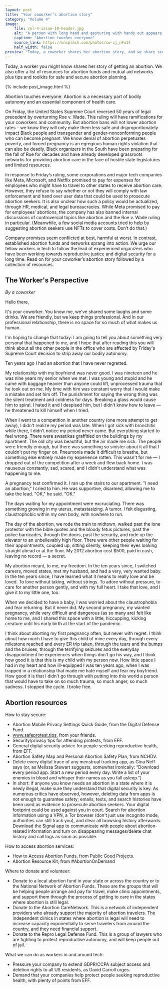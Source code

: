 ```yaml
---
layout: post
title: "Your coworker’s abortion story"
category: "Volume 4"
image:
    file: vol-4-issue-10-header.jpg
    alt: "A person with long hand and gesturing with hands out appears to share a story in a room with a dozen other people in business casual dress, with modern art made of bright primary colors shapes and lines on the back wall"
    caption: "Abortion touches everyone"
    source_link: https://unsplash.com/photos/cw-cj_nFa14
    half_width: false
preview: "Today, a coworker shares her abortion story, and we share security tips and donation links."
---
```


Today, a worker you might know shares her story of getting an abortion. We also offer a list of resources for abortion funds and mutual aid networks plus tips and toolkits for safe and secure abortion planning.

<!-- DO NOT remove the excerpt tag -->
<!--excerpt-->
<!-- remaining content goes below here -->

<!-- DO NOT remove the header image -->
{% include post_image.html %}

Abortion touches everyone. Abortion is a necessary part of bodily autonomy and an essential component of health care.

On Friday, the United States Supreme Court reversed 50 years of legal precedent by overturning Roe v. Wade. This ruling will have ramifications for your coworkers and community. But abortion bans will not lower abortion rates – we know they will only make them less safe and disproportionately impact Black people and transgender and gender-nonconforming people who can become pregnant. We know denial of abortion perpetuates poverty, and forced pregnancy is an egregious human rights violation that can also be deadly. Black organizers in the South have been preparing for the fall of Roe for decades and have already developed grassroots networks for providing abortion care in the face of hostile state legislatures and limited resources. 

In response to Friday’s ruling, some corporations and major tech companies like Meta, Microsoft, and Netflix promised to pay for expenses for employees who might have to travel to other states to receive abortion care. However, they refuse to say whether or not they will comply with law enforcement and hand over user data that could be used to prosecute abortion seekers. It is also unclear how such a policy would be actualized, through HR, medical, and legal bureaucracies. While Meta promised to pay for employees’ abortions, the company has also banned internal discussions of controversial topics like abortion and the Roe v. Wade ruling in particular. (Meanwhile, a few social media accounts tried to help by suggesting abortion seekers use NFTs to cover costs. Don’t do that.)

Company promises seem conflicted at best, harmful at worst. In contrast, established abortion funds and networks sprang into action. We urge our fellow workers in tech to follow the lead of experienced organizers who have been working towards reproductive justice and digital security for a long time. Read on for your coworker’s abortion story followed by a collection of resources.

## The Worker's Perspective

_By a coworker_

Hello there,

It's your coworker. You know me, we've shared some laughs and some drinks. We are friendly, but we keep things professional. And in our professional relationship, there is no space for so much of what makes us human. 

I'm hoping to change that today: I am going to tell you about something very personal that happened to me, and I hope that after reading this you will think about all the other people in the office who are affected by Friday's Supreme Court decision to strip away our bodily autonomy.

Ten years ago I had an abortion that I have never regretted.

My relationship with my boyfriend was never good. I was nineteen and he was nine years my senior when we met. I was young and stupid and he came with baggage heavier than anyone could lift, unprocessed trauma that he took out on me. My time with him was constant worry that I would make a mistake and set him off. The punishment for saying the wrong thing was the silent treatment and coldness for days. Breaking a glass would cause him to spiral. I hated it and I despised him, but I didn't know how to leave — he threatened to kill himself when I tried.

When I went to a competition in another country (one more attempt to get away), I didn't realize my period was late. When I got sick with bronchitis while there, I didn't notice my period never came. But everything started to feel wrong. There were swastikas graffitied on the buildings by my apartment. The old city was beautiful, but the air made me sick. The people were friendly enough, but there was something so sinister about it all that I couldn't put my finger on. Pneumonia made it difficult to breathe, but something else entirely made my experience rotten. This wasn't for me — I dropped out of the competition after a week and flew back home. I was nauseous constantly, sad, scared, and I didn't understand what was happening to me.

A pregnancy test confirmed it. I ran up the stairs to our apartment. "I need an abortion," I cried to him. He was supportive, disarmed, allowing me to take the lead. "OK," he said. "OK."

The days waiting for my appointment were excruciating. There was something growing in my uterus, metastasizing. A tumor. I felt disgusting, claustrophobic within my own body, with nowhere to run.

The day of the abortion, we rode the train to midtown, walked past the lone protestor with the bible quotes and the bloody fetus pictures, past the police barricades, through the doors, past the security, and rode up the elevator to an unbelievably high floor. There were other people waiting for their appointments, coupled up, sitting silently, keeping their eyes looking straight ahead or at the floor. My 2012 abortion cost $500, paid in cash, leaving no record — a secret.

My abortion meant, to me, my freedom. In the ten years since, I switched careers, moved states, met my husband, and had a very, very wanted baby. In the ten years since, I have learned what it means to really love and be loved. To love without taking, without strings. To adore without pressure, to care for another person gently, and with my full heart. I take that love, and I give it to my little one, too.

When we decided to have a baby, I was worried about the claustrophobia and fear returning. But it never did. My second pregnancy, my wanted pregnancy, while very difficult and dangerous (as so many are) felt like home to me, and I shared this space with a little, hiccupping, kicking creature until his early birth at the start of the pandemic.

I think about aborting my first pregnancy often, but never with regret. I think about how much I have to give this child of mine every day, through every milestone reached and every ER trip taken, through the tears and the bumps and the bruises, through the terrifying seizures and the everyday disappointment he experiences when things don't go his way, and I think how good it is that this is my child with my person now. How little space I had in my heart and how ill-equipped I was ten years ago, when I was trapped in a relationship that made me hate myself and fear my boyfriend. How good it is that I didn't go through with putting into this world a person that would have to take on so much trauma, so much anger, so much sadness. I stopped the cycle. I broke free.



## Abortion resources

How to stay secure:
* Abortion Mobile Privacy Settings Quick Guide, from the Digital Defense Fund.
* www.safeprotest.tips, from your friends.
* Security/privacy tips for attending protests, from EFF.
* General digital security advice for people seeking reproductive health, from EFF.
* Abortion Safety Map and Personal Abortion Safety Plan, from NCHDV.
* Delete every digital trace of any menstrual tracking app, as Gina Neff says (or, as Melissa Stewart suggests, somewhat ironically: “Download every period app. Start a new period every day. Write a list of your enemies in blood and whisper their names as you fall asleep.”) 
* In short: if anyone you know needs an abortion in a state where it is newly illegal, make sure they understand that digital security is key. As numerous critics have observed, however, deleting data from apps is not enough to guarantee safety; emails, texts, and search histories have been used as evidence to prosecute abortion seekers. Your digital footprint could be used against you in court. Search for abortion information using a VPN, a Tor browser (don't just use incognito mode, authorities can still track you), and clear all browsing history afterwards. Download the Signal app to communicate with people about abortion-related information and turn on disappearing messages/delete chat history and call logs as soon as possible.

How to access abortion services:
* How to Access Abortion Funds, from Public Good Projects.
* Abortion Resource Kit, from #AbortionOnDemand

Where to donate and volunteer:
* Donate to a local abortion fund in your state or across the country or to the National Network of Abortion Funds. These are the groups that will be helping people arrange and pay for travel, make clinic appointments, and support them through the process of getting to care in the states where abortion is still legal.
* Donate to the Abortion CareNetwork. This is a network of independent providers who already support the majority of abortion travelers. The independent clinics in states where abortion is legal will need to increase capacity exponentially to serve travelers from around the country, and they need financial support.
* Donate to the Repro Legal Defense Fund. This is a group of lawyers who are fighting to protect reproductive autonomy, and will keep people out of jail.

What we can do as workers in and around tech:
* Pressure your company to extend GDPR/CCPA subject access and deletion rights to all US residents, as David Carroll urges.
* Demand that your companies help protect people seeking reproductive health, with plenty of points from EFF.
